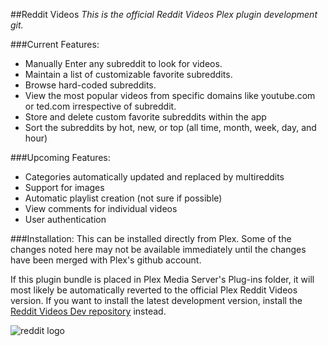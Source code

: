##Reddit Videos 
*This is the official Reddit Videos Plex plugin development git.*

###Current Features:
* Manually Enter any subreddit to look for videos.
* Maintain a list of customizable favorite subreddits.
* Browse hard-coded subreddits.
* View the most popular videos from specific domains like youtube.com or ted.com irrespective of subreddit.
* Store and delete custom favorite subreddits within the app
* Sort the subreddits by hot, new, or top (all time, month, week, day, and hour)

###Upcoming Features:
* Categories automatically updated and replaced by multireddits
* Support for images
* Automatic playlist creation (not sure if possible)
* View comments for individual videos
* User authentication

###Installation:
This can be installed directly from Plex.  Some of the changes noted here may not be available immediately until the changes have been merged with Plex's github account.

If this plugin bundle is placed in Plex Media Server's Plug-ins folder, it will most likely be automatically reverted to the official Plex Reddit Videos version.  If you want to install the latest development version, install the [Reddit Videos Dev repository](https://github.com/seagullcanfly/RedditVideosDev) instead.

![reddit logo](https://github.com/seagullcanfly/RedditVideos/blob/master/RedditVideos.bundle/Contents/Resources/icon-default.png?raw=true "Reddit Logo")
